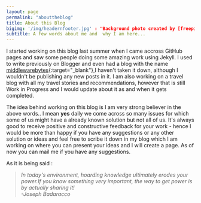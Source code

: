 ```yaml
---
layout: page
permalink: "abouttheblog"
title: About this Blog
bigimg: '/img/headernfooter.jpg' : "Background photo created by [freepik](https://www.freepik.com/free-photos-vectors/background)"
subtitle: A few words about me and  why I am here...
---
```


I started working on this blog last summer when I came accross GitHub pages and saw some people doing some amazing work using Jekyll. I used to write previously on Blogger and even had a blog with the name [middlewarebytes](https://middlewarebytes.blogspot.com/){:target="_blank"},I haven't taken it down, although I wouldn't be publishing any new posts in it. I am also working on a travel blog with all my travel stories and recommendations, however that is still  Work in Progress and I would  update about it as and when it gets completed.

The idea behind working on this blog is I  am very strong believer in the above words.. I mean **yes**  daily we come across so many issues for which some of us might have a already known solution but not all of us. It's always good to receive positive and constructive feedback for your work - hence I would be more than happy if you have any suggestions or any other solution or ideas and feel free to scribe it down in my blog which I am working on where you can present your ideas and I will create a page. As of now you can mail me if you have any suggestions.

As it is being said :

> *In today's environment, hoarding knowledge ultimately erodes your power.If you know something very important, the way to get power is by actually sharing it!*                                                                          
																		*-Joseph Badaracco*
